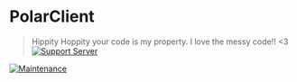 # PolarClient
> Hippity Hoppity your code is my property.
> I love the messy code!! <3
[![Support Server](https://img.shields.io/discord/591914197219016707.svg?color=7289da&label=PolarClient&logo=discord&style=flat-square)](https://discord.gg/CUAQp9yfe2)

[![Maintenance](https://img.shields.io/badge/Maintained%3F-yes-green.svg)](https://www.polarclient.com)

